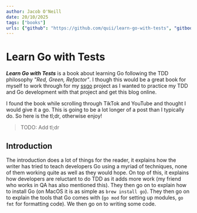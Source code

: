 ```yaml
---
author: Jacob O'Neill
date: 20/10/2025
tags: ["books"]
urls: {"github": "https://github.com/quii/learn-go-with-tests", "gitbook": "https://quii.gitbook.io/learn-go-with-tests"}
---
```

# Learn Go with Tests

***Learn Go with Tests*** is a book about learning Go following the TDD philosophy *"Red, Green, Refactor"*. I though this would be a great book for myself to work through for my [ssgo](https://www.github.com/jacoboneill/ssgo) project as I wanted to practice my TDD and Go development with that project and get this blog online.

I found the book while scrolling through TikTok and YouTube and thought I would give it a go. This is going to be a lot longer of a post than I typically do. So here is the tl;dr, otherwise enjoy!

> TODO: Add tl;dr

## Introduction

The introduction does a lot of things for the reader, it explains how the writer has tried to teach developers Go using a myriad of techniques, none of them working quite as well as they would hope. On top of this, it explains how developers are reluctant to do TDD as it adds more work (my friend who works in QA has also mentioned this). They then go on to explain how to install Go (on MacOS it is as simple as `brew install go`). They then go on to explain the tools that Go comes with (`go mod` for setting up modules, `go fmt` for formatting code). We then go on to writing some code.

